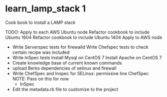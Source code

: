 # learn_lamp_stack 1
Cook book to install a LAMP stack

TODO:
Apply to each AWS Ubuntu node
Refactor cookbook to include Ubuntu 1604
Refactor cookbook to include Ubuntu 1404
Apply to AWS node
- Write Serverspec tests for firewalld
Write Chefspec tests to check certain recipe was included
- Write InSpec tests
Install Mysql on CentOS 7
Install Apache on CentOS 7
- Create knowledge base of current known commands
- upload Berks dependencies of selinux and firewall
- Write ChefSpec and Inspec for SELinux: permissive line
     ChefSpec NOTE: Pass on this for now
     - InSpec
- Edit the metadata.rb file to customize to the project
